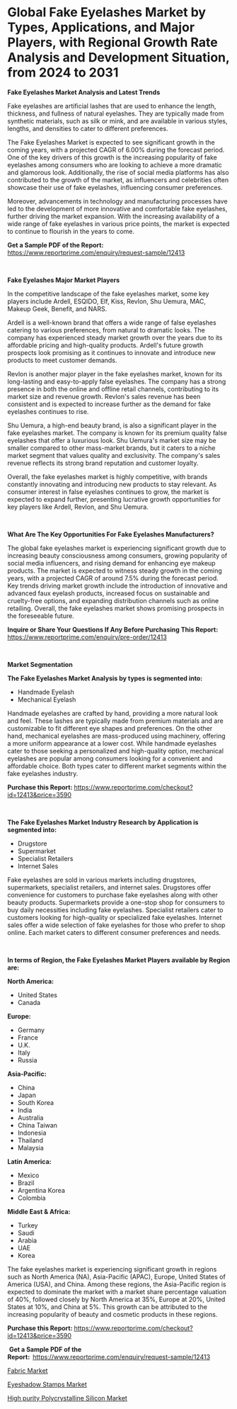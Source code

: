 <p><h1>Global Fake Eyelashes Market by Types, Applications, and Major Players, with Regional Growth Rate Analysis and Development Situation, from 2024 to 2031</h1></p><p><strong>Fake Eyelashes Market Analysis and Latest Trends</strong></p>
<p><p>Fake eyelashes are artificial lashes that are used to enhance the length, thickness, and fullness of natural eyelashes. They are typically made from synthetic materials, such as silk or mink, and are available in various styles, lengths, and densities to cater to different preferences.</p><p>The Fake Eyelashes Market is expected to see significant growth in the coming years, with a projected CAGR of 6.00% during the forecast period. One of the key drivers of this growth is the increasing popularity of fake eyelashes among consumers who are looking to achieve a more dramatic and glamorous look. Additionally, the rise of social media platforms has also contributed to the growth of the market, as influencers and celebrities often showcase their use of fake eyelashes, influencing consumer preferences.</p><p>Moreover, advancements in technology and manufacturing processes have led to the development of more innovative and comfortable fake eyelashes, further driving the market expansion. With the increasing availability of a wide range of fake eyelashes in various price points, the market is expected to continue to flourish in the years to come.</p></p>
<p><strong>Get a Sample PDF of the Report:&nbsp;</strong> <a href="https://www.reportprime.com/enquiry/request-sample/12413">https://www.reportprime.com/enquiry/request-sample/12413</a></p>
<p>&nbsp;</p>
<p><strong>Fake Eyelashes Major Market Players</strong></p>
<p><p>In the competitive landscape of the fake eyelashes market, some key players include Ardell, ESQIDO, Elf, Kiss, Revlon, Shu Uemura, MAC, Makeup Geek, Benefit, and NARS. </p><p>Ardell is a well-known brand that offers a wide range of false eyelashes catering to various preferences, from natural to dramatic looks. The company has experienced steady market growth over the years due to its affordable pricing and high-quality products. Ardell's future growth prospects look promising as it continues to innovate and introduce new products to meet customer demands.</p><p>Revlon is another major player in the fake eyelashes market, known for its long-lasting and easy-to-apply false eyelashes. The company has a strong presence in both the online and offline retail channels, contributing to its market size and revenue growth. Revlon's sales revenue has been consistent and is expected to increase further as the demand for fake eyelashes continues to rise.</p><p>Shu Uemura, a high-end beauty brand, is also a significant player in the fake eyelashes market. The company is known for its premium quality false eyelashes that offer a luxurious look. Shu Uemura's market size may be smaller compared to other mass-market brands, but it caters to a niche market segment that values quality and exclusivity. The company's sales revenue reflects its strong brand reputation and customer loyalty.</p><p>Overall, the fake eyelashes market is highly competitive, with brands constantly innovating and introducing new products to stay relevant. As consumer interest in false eyelashes continues to grow, the market is expected to expand further, presenting lucrative growth opportunities for key players like Ardell, Revlon, and Shu Uemura.</p></p>
<p>&nbsp;</p>
<p><strong>What Are The Key Opportunities For Fake Eyelashes Manufacturers?</strong></p>
<p><p>The global fake eyelashes market is experiencing significant growth due to increasing beauty consciousness among consumers, growing popularity of social media influencers, and rising demand for enhancing eye makeup products. The market is expected to witness steady growth in the coming years, with a projected CAGR of around 7.5% during the forecast period. Key trends driving market growth include the introduction of innovative and advanced faux eyelash products, increased focus on sustainable and cruelty-free options, and expanding distribution channels such as online retailing. Overall, the fake eyelashes market shows promising prospects in the foreseeable future.</p></p>
<p><strong>Inquire or Share Your Questions If Any Before Purchasing This Report:</strong> <a href="https://www.reportprime.com/enquiry/pre-order/12413">https://www.reportprime.com/enquiry/pre-order/12413</a></p>
<p>&nbsp;</p>
<p><strong>Market Segmentation</strong></p>
<p><strong>The Fake Eyelashes Market Analysis by types is segmented into:</strong></p>
<p><ul><li>Handmade Eyelash</li><li>Mechanical Eyelash</li></ul></p>
<p><p>Handmade eyelashes are crafted by hand, providing a more natural look and feel. These lashes are typically made from premium materials and are customizable to fit different eye shapes and preferences. On the other hand, mechanical eyelashes are mass-produced using machinery, offering a more uniform appearance at a lower cost. While handmade eyelashes cater to those seeking a personalized and high-quality option, mechanical eyelashes are popular among consumers looking for a convenient and affordable choice. Both types cater to different market segments within the fake eyelashes industry.</p></p>
<p><strong>Purchase this Report:&nbsp;</strong><a href="https://www.reportprime.com/checkout?id=12413&price=3590">https://www.reportprime.com/checkout?id=12413&price=3590</a></p>
<p>&nbsp;</p>
<p><strong>The Fake Eyelashes Market Industry Research by Application is segmented into:</strong></p>
<p><ul><li>Drugstore</li><li>Supermarket</li><li>Specialist Retailers</li><li>Internet Sales</li></ul></p>
<p><p>Fake eyelashes are sold in various markets including drugstores, supermarkets, specialist retailers, and internet sales. Drugstores offer convenience for customers to purchase fake eyelashes along with other beauty products. Supermarkets provide a one-stop shop for consumers to buy daily necessities including fake eyelashes. Specialist retailers cater to customers looking for high-quality or specialized fake eyelashes. Internet sales offer a wide selection of fake eyelashes for those who prefer to shop online. Each market caters to different consumer preferences and needs.</p></p>
<p>&nbsp;</p>
<p><strong>In terms of Region, the Fake Eyelashes Market Players available by Region are:</strong></p>
<p>
    <p> <strong> North America: </strong>
        <ul>
            <li>United States</li>
            <li>Canada</li>
        </ul>
        </p> 
    <p> <strong> Europe: </strong>
        <ul>
            <li>Germany</li>
            <li>France</li>
            <li>U.K.</li>
            <li>Italy</li>
            <li>Russia</li>
        </ul>
        </p> 
    <p> <strong> Asia-Pacific: </strong>
        <ul>
            <li>China</li>
            <li>Japan</li>
            <li>South Korea</li>
            <li>India</li>
            <li>Australia</li>
            <li>China Taiwan</li>
            <li>Indonesia</li>
            <li>Thailand</li>
            <li>Malaysia</li>
        </ul>
        </p> 
    <p> <strong> Latin America: </strong>
        <ul>
            <li>Mexico</li>
            <li>Brazil</li>
            <li>Argentina Korea</li>
            <li>Colombia</li>
        </ul>
        </p> 
    <p> <strong> Middle East & Africa: </strong>
        <ul>
            <li>Turkey</li>
            <li>Saudi</li>
            <li>Arabia</li>
            <li>UAE</li>
            <li>Korea</li>
        </ul>
    </p>
    </p>
<p><p>The fake eyelashes market is experiencing significant growth in regions such as North America (NA), Asia-Pacific (APAC), Europe, United States of America (USA), and China. Among these regions, the Asia-Pacific region is expected to dominate the market with a market share percentage valuation of 40%, followed closely by North America at 35%, Europe at 20%, United States at 10%, and China at 5%. This growth can be attributed to the increasing popularity of beauty and cosmetic products in these regions.</p></p>
<p><strong>Purchase this Report: </strong><a href="https://www.reportprime.com/checkout?id=12413&price=3590">https://www.reportprime.com/checkout?id=12413&price=3590</a></p>
<p>&nbsp;<strong>Get a Sample PDF of the Report:&nbsp;&nbsp;</strong><a href="https://www.reportprime.com/enquiry/request-sample/12413">https://www.reportprime.com/enquiry/request-sample/12413</a></p>
<p><strong></strong></p>
<p><p><a href="https://github.com/nicoletavirag/Market-Research-Report-List-2/blob/main/fabric-market.md">Fabric Market</a></p><p><a href="https://github.com/mauripalmi/Market-Research-Report-List-2/blob/main/eyeshadow-stamps-market.md">Eyeshadow Stamps Market</a></p><p><a href="https://issuu.com/reportprime-2/docs/high-purity-polycrystalline-silicon-market-size-20">High purity Polycrystalline Silicon Market</a></p></p>